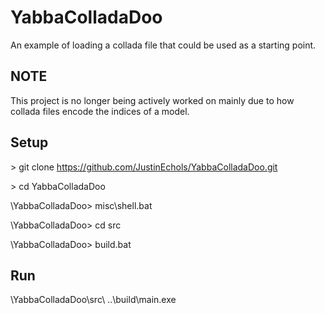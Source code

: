 # YabbaColladaDoo
An example of loading a collada file that could be used as a starting point.

## NOTE
This project is no longer being actively worked on mainly due to how collada files encode the indices of a model.

## Setup
\> git clone https://github.com/JustinEchols/YabbaColladaDoo.git

\> cd YabbaColladaDoo

\YabbaColladaDoo> misc\shell.bat

\YabbaColladaDoo> cd src

\YabbaColladaDoo> build.bat

## Run
\YabbaColladaDoo\src\ ..\build\main.exe
